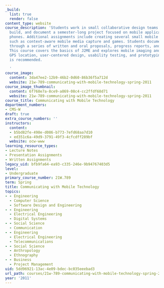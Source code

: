 ```yaml
---
_build:
  list: true
  render: false
content_type: website
course_description: 'Students work in small collaborative design teams to propose,
  build, and document a semester-long project focused on mobile applications for cell
  phones. Additional assignments include creating several small mobile applications
  such as context-aware mobile media capture and games. Students document their work
  through a series of written and oral proposals, progress reports, and final reports.
  This course covers the basics of J2ME and explores mobile imaging and media creation,
  GPS location, user-centered design, usability testing, and prototyping. Java experience
  is recommended.

  '
course_image:
  content: 3da47ee2-12b9-46b2-0d60-86b36f5a712d
  website: 21w-789-communicating-with-mobile-technology-spring-2011
course_image_thumbnail:
  content: 6f768e7a-8ce9-a869-08c4-cc2ffdf68d71
  website: 21w-789-communicating-with-mobile-technology-spring-2011
course_title: Communicating with Mobile Technology
department_numbers:
- CMS-W
draft: true
extra_course_numbers: ''
instructors:
  content:
  - b5bd82fe-498e-d086-b773-7efd68aa7d10
  - ed351c6a-49d9-3791-49f3-4cfcdff289bf
  website: ocw-www
learning_resource_types:
- Lecture Notes
- Presentation Assignments
- Written Assignments
legacy_uid: bfb9fa64-ea93-c335-246e-9b94767403d5
level:
- Undergraduate
primary_course_number: 21W.789
term: Spring
title: Communicating with Mobile Technology
topics:
- - Engineering
  - Computer Science
  - Software Design and Engineering
- - Engineering
  - Electrical Engineering
  - Digital Systems
- - Social Science
  - Communication
- - Engineering
  - Electrical Engineering
  - Telecommunications
- - Social Science
  - Anthropology
  - Ethnography
- - Business
  - Project Management
uid: 5dd96921-13ac-4e09-bdec-bc035eeebad3
url_path: courses/21w-789-communicating-with-mobile-technology-spring-2011
year: '2011'
---
```

